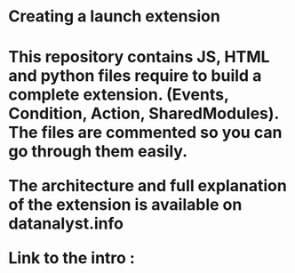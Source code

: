 <h1>Creating a launch extension<h1> 

<p>This repository contains JS, HTML and python files require to build a complete extension. (Events, Condition, Action, SharedModules).
The files are commented so you can go through them easily.</p>

<p>The architecture and full explanation of the extension is available on datanalyst.info</p>

Link to the intro : 

